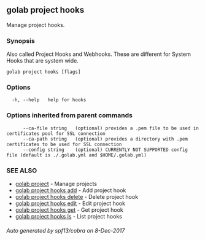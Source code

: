 ## golab project hooks

Manage project hooks.

### Synopsis


Also called Project Hooks and Webhooks. These are different for System Hooks that are system wide.

```
golab project hooks [flags]
```

### Options

```
  -h, --help   help for hooks
```

### Options inherited from parent commands

```
      --ca-file string   (optional) provides a .pem file to be used in certificates pool for SSL connection
      --ca-path string   (optional) provides a directory with .pem certificates to be used for SSL connection
      --config string    (optional) CURRENTLY NOT SUPPORTED config file (default is ./.golab.yml and $HOME/.golab.yml)
```

### SEE ALSO
* [golab project](golab_project.md)	 - Manage projects
* [golab project hooks add](golab_project_hooks_add.md)	 - Add project hook
* [golab project hooks delete](golab_project_hooks_delete.md)	 - Delete project hook
* [golab project hooks edit](golab_project_hooks_edit.md)	 - Edit project hook
* [golab project hooks get](golab_project_hooks_get.md)	 - Get project hook
* [golab project hooks ls](golab_project_hooks_ls.md)	 - List project hooks

###### Auto generated by spf13/cobra on 8-Dec-2017
